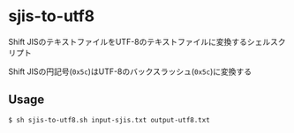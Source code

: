 # sjis-to-utf8
Shift JISのテキストファイルをUTF-8のテキストファイルに変換するシェルスクリプト

Shift JISの円記号(`0x5c`)はUTF-8のバックスラッシュ(`0x5c`)に変換する

## Usage
```
$ sh sjis-to-utf8.sh input-sjis.txt output-utf8.txt
```
